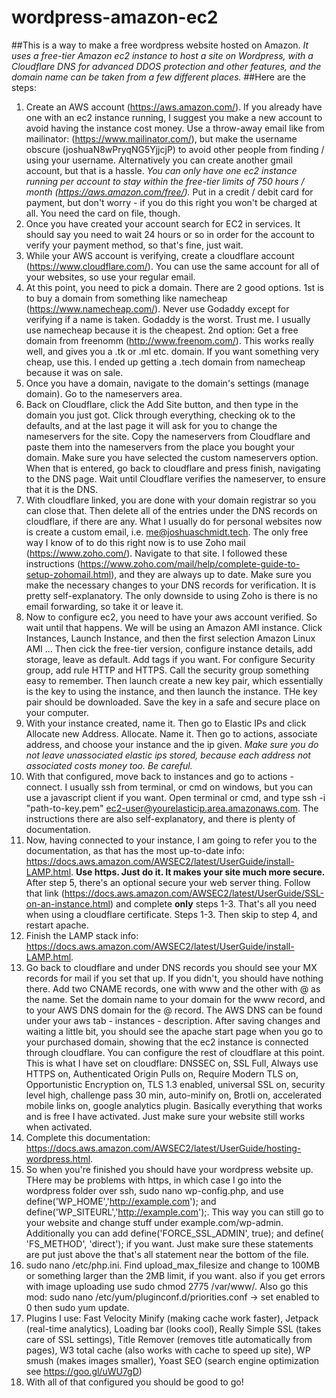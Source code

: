 # wordpress-amazon-ec2
##This is a way to make a free wordpress website hosted on Amazon.
*It uses a free-tier Amazon ec2 instance to host a site on Wordpress, with a Cloudflare DNS for advanced DDOS protection and other features, and the domain name can be taken from a few different places.*
##Here are the steps:
1. Create an AWS account (https://aws.amazon.com/). If you already have one with an ec2 instance running, I suggest you make a new account to avoid having the instance cost money. Use a throw-away email like from mailinator: (https://www.mailinator.com/), but make the username obscure (joshuaN8wPryqNG5YjjcjP) to avoid other people from finding / using your username. Alternatively you can create another gmail account, but that is a hassle. *You can only have one ec2 instance running per account to stay within the free-tier limits of 750 hours / month (https://aws.amazon.com/free/).* Put in a credit / debit card for payment, but don't worry - if you do this right you won't be charged at all. You need the card on file, though.
2. Once you have created your account search for EC2 in services. It should say you need to wait 24 hours or so in order for the account to verify your payment method, so that's fine, just wait.
3. While your AWS account is verifying, create a cloudflare account (https://www.cloudflare.com/). You can use the same account for all of your websites, so use your regular email.
4. At this point, you need to pick a domain. There are 2 good options. 1st is to buy a domain from something like namecheap (https://www.namecheap.com/). Never use Godaddy except for verifying if a name is taken. Godaddy is the worst. Trust me. I usually use namecheap because it is the cheapest. 2nd option: Get a free domain from freenomm (http://www.freenom.com/). This works really well, and gives you a .tk or .ml etc. domain. If you want something very cheap, use this. I ended up getting a .tech domain from namecheap because it was on sale.
5. Once you have a domain, navigate to the domain's settings (manage domain). Go to the nameservers area.
6. Back on Cloudflare, click the Add Site button, and then type in the domain you just got. Click through everything, checking ok to the defaults, and at the last page it will ask for you to change the nameservers for the site. Copy the nameservers from Cloudflare and paste them into the nameservers from the place you bought your domain. Make sure you have selected the custom nameservers option. When that is entered, go back to cloudflare and press finish, navigating to the DNS page. Wait until Cloudflare verifies the nameserver, to ensure that it is the DNS.
7. With cloudflare linked, you are done with your domain registrar so you can close that. Then delete all of the entries under the DNS records on cloudflare, if there are any. What I usually do for personal websites now is create a custom email, i.e. me@joshuaschmidt.tech. The only free way I know of to do this right now is to use Zoho mail (https://www.zoho.com/). Navigate to that site. I followed these instructions (https://www.zoho.com/mail/help/complete-guide-to-setup-zohomail.html), and they are always up to date. Make sure you make the necessary changes to your DNS records for verification. It is pretty self-explanatory. The only downside to using Zoho is there is no email forwarding, so take it or leave it.
8. Now to configure ec2, you need to have your aws account verified. So wait until that happens. We will be using an Amazon AMI instance. Click Instances, Launch Instance, and then the first selection Amazon Linux AMI ... Then cick the free-tier version, configure instance details, add storage, leave as default. Add tags if you want. For configure Security group, add rule HTTP and HTTPS. Call the security group something easy to remember. Then launch create a new key pair, which essentially is the key to using the instance, and then launch the instance. THe key pair should be downloaded. Save the key in a safe and secure place on your computer.
9. With your instance created, name it. Then go to Elastic IPs and click Allocate new Address. Allocate. Name it. Then go to actions, associate address, and choose your instance and the ip given. *Make sure you do not leave unassociated elastic ips stored, because each address not associated costs money too. Be careful.*
10. With that configured, move back to instances and go to actions - connect. I usually ssh from terminal, or cmd on windows, but you can use a javascript client if you want. Open terminal or cmd, and type ssh -i "path-to-key.pem" ec2-user@yourelasticip.area.amazonaws.com. The instructions there are also self-explanatory, and there is plenty of documentation.
11. Now, having connected to your instance, I am going to refer you to the documentation, as that has the most up-to-date info: https://docs.aws.amazon.com/AWSEC2/latest/UserGuide/install-LAMP.html. **Use https. Just do it. It makes your site much more secure.** After step 5, there's an optional secure your web server thing. Follow that link (https://docs.aws.amazon.com/AWSEC2/latest/UserGuide/SSL-on-an-instance.html) and complete **only** steps 1-3. That's all you need when using a cloudflare certificate. Steps 1-3. Then skip to step 4, and restart apache.
12. Finish the LAMP stack info: https://docs.aws.amazon.com/AWSEC2/latest/UserGuide/install-LAMP.html.
13. Go back to cloudflare and under DNS records you should see your MX records for mail if you set that up. If you didn't, you should have nothing there. Add two CNAME records, one with www and the other with @ as the name. Set the domain name to your domain for the www record, and to your AWS DNS domain for the @ record. The AWS DNS can be found under your aws tab - instances - description. After saving changes and waiting a little bit, you should see the apache start page when you go to your purchased domain, showing that the ec2 instance is connected through cloudflare. You can configure the rest of cloudflare at this point. This is what I have set on cloudflare: DNSSEC on, SSL Full, Always use HTTPS on, Authenticated Origin Pulls on, Require Modern TLS on, Opportunistic Encryption on, TLS 1.3 enabled, universal SSL on, security level high, challenge pass 30 min, auto-minify on, Brotli on, accelerated mobile links on, google analytics plugin. Basically everything that works and is free I have activated. Just make sure your website still works when activated.
14. Complete this documentation: https://docs.aws.amazon.com/AWSEC2/latest/UserGuide/hosting-wordpress.html.
15. So when you're finished you should have your wordpress website up. THere may be problems with https, in which case I go into the wordpress folder over ssh, sudo nano wp-config.php, and use define('WP_HOME','http://example.com'); and define('WP_SITEURL','http://example.com');. This way you can still go to your website and change stuff under example.com/wp-admin. Additionally you can add define('FORCE_SSL_ADMIN', true); and define( 'FS_METHOD', 'direct'); if you want. Just make sure these statements are put just above the that's all statement near the bottom of the file.
16. sudo nano /etc/php.ini. Find upload_max_filesize and change to 100MB or something larger than the 2MB limit, if you want. also if you get errors with image uploading use sudo chmod 2775 /var/www/. Also go this mod: sudo nano /etc/yum/pluginconf.d/priorities.conf -> set enabled to 0 then sudo yum update.
17. Plugins I use: Fast Velocity Minify (making cache work faster), Jetpack (real-time analytics), Loading bar (looks cool), Really Simple SSL (takes care of SSL settings), Title Remover (removes title automatically from pages), W3 total cache (also works with cache to speed up site), WP smush (makes images smaller), Yoast SEO (search engine optimization see https://goo.gl/uWU7gD)
18. With all of that configured you should be good to go!
